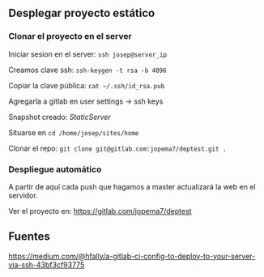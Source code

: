 ## Desplegar proyecto estático

### Clonar el proyecto en el server

Iniciar sesion en el server: `ssh josep@server_ip`

Creamos clave ssh: `ssh-keygen -t rsa -b 4096`

Copiar la clave pública: `cat ~/.ssh/id_rsa.pub`

Agregarla a gitlab en user settings -> ssh keys

Snapshot creado: *StaticServer*

Situarse en `cd /home/josep/sites/home`

Clonar el repo: `git clone git@gitlab.com:jopema7/deptest.git .`

### Despliegue automático

A partir de aquí cada push que hagamos a master actualizará la web en el servidor.

Ver el proyecto en: https://gitlab.com/jopema7/deptest







## Fuentes

https://medium.com/@hfally/a-gitlab-ci-config-to-deploy-to-your-server-via-ssh-43bf3cf93775